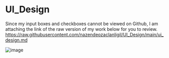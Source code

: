 # UI_Design

Since my input boxes and checkboxes cannot be viewed on Github, I am attaching the link of the raw version of my work below for you to review.
https://raw.githubusercontent.com/nazendeozaclanligil/UI_Design/main/ui_design.md

![image](https://user-images.githubusercontent.com/117393141/200639633-b4d41563-acd7-4e24-a4dc-1e3872fd3571.png)

